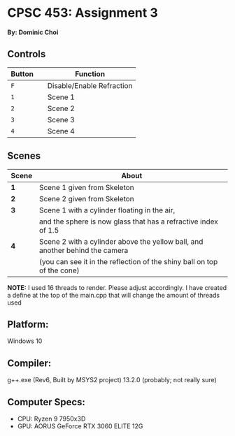 # CPSC 453: Assignment 3
**By: Dominic Choi**

## Controls
| Button    | | Function |
| - | - | - |
| `F`       | | Disable/Enable Refraction |
| `1`       | | Scene 1 | 
| `2`       | | Scene 2 |
| `3`       | | Scene 3 |
| `4`       | | Scene 4 |

## Scenes
| Scene | About |
| ----- | ----- |
| **1** | Scene 1 given from Skeleton |
| **2** | Scene 2 given from Skeleton | 
| **3** | Scene 1 with a cylinder floating in the air, |
|		| and the sphere is now glass that has a refractive index of 1.5|
| **4** | Scene 2 with a cylinder above the yellow ball, and another behind the camera |
|       | (you can see it in the reflection of the shiny ball on top of the cone) |

**NOTE:** I used 16 threads to render. Please adjust accordingly. I have created a define at the top of the main.cpp that will change the amount of threads used

## Platform:
Windows 10

## Compiler:
g++.exe (Rev6, Built by MSYS2 project) 13.2.0 (probably; not really sure)

## Computer Specs:
- CPU: Ryzen 9 7950x3D
- GPU: AORUS GeForce RTX 3060 ELITE 12G
